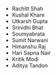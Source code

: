 - Rachitt Shah
- Kushal Khare
- Utkarsh Gupta
- Srinidhi Bhat
- Soumyabrata
- Sumit Narwani
- Himanshu Raj
- Hari Sapna Nair
- Kritik Modi
- Aditya Tandon